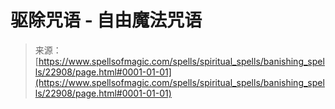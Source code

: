 <!--yml

category: 未分类

日期：2024-06-12 19:07:37

-->

# 驱除咒语 - 自由魔法咒语

> 来源：[https://www.spellsofmagic.com/spells/spiritual_spells/banishing_spells/22908/page.html#0001-01-01](https://www.spellsofmagic.com/spells/spiritual_spells/banishing_spells/22908/page.html#0001-01-01)
